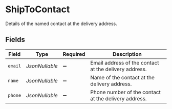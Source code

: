 # ShipToContact

Details of the named contact at the delivery address.


## Fields

| Field                                                 | Type                                                  | Required                                              | Description                                           |
| ----------------------------------------------------- | ----------------------------------------------------- | ----------------------------------------------------- | ----------------------------------------------------- |
| `email`                                               | *JsonNullable<String>*                                | :heavy_minus_sign:                                    | Email address of the contact at the delivery address. |
| `name`                                                | *JsonNullable<String>*                                | :heavy_minus_sign:                                    | Name of the contact at the delivery address.          |
| `phone`                                               | *JsonNullable<String>*                                | :heavy_minus_sign:                                    | Phone number of the contact at the delivery address.  |